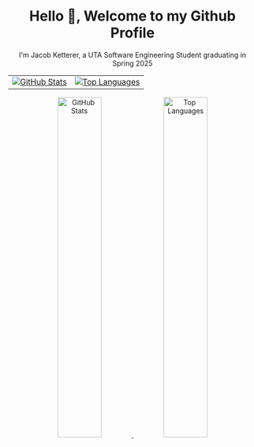 <h1 align="center">Hello 👋, Welcome to my Github Profile</h1>
<p align="center">I'm Jacob Ketterer, a UTA Software Engineering Student graduating in Spring 2025</p>
<div align="center">
  <table>
    <tr>
      <td>
        <a href="https://github.com/jketterer02">
          <img src="https://github-readme-stats-five-ivory-45.vercel.app/api?username=jketterer02&theme=dark&show_icons=true" alt="GitHub Stats" />
        </a>
      </td>
      <td>
        <a href="https://github.com/jketterer02">
          <img src="https://github-readme-stats.vercel.app/api/top-langs/?username=jketterer02&layout=compact&theme=dark" alt="Top Languages" />
        </a>
      </td>
    </tr>
  </table>
</div>

<div align="center">
  <a href="https://github.com/jketterer02">
    <img width="42%" src="https://github-readme-stats-five-ivory-45.vercel.app/api?username=jketterer02&theme=dark&show_icons=true" alt="GitHub Stats" />
  </a>
  <a href="https://github.com/jketterer02">
    <img width="42%" src="https://github-readme-stats.vercel.app/api/top-langs/?username=jketterer02&layout=compact&theme=dark" alt="Top Languages" />
  </a>
</div>
